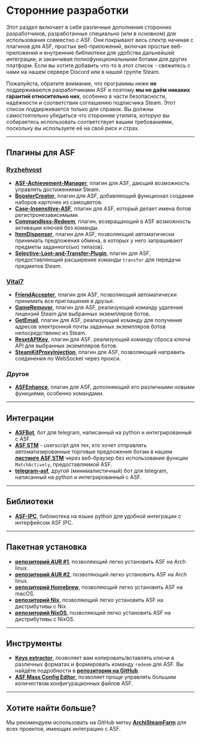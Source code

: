 # Сторонние разработки

Этот раздел включает в себя различные дополнения сторонних разработчиков, разработанные специально (или в основном) для использования совместно с ASF. Они покрывают весь спектр начиная с плагинов для ASF, простых веб-приложений, включая простые веб-приложения и внутренние библиотеки для удобства дальнейшей интеграции, и заканчивая полнофункциональными ботами для других платформ. Если вы хотите добавить что-то в этот список - свяжитесь с нами на нашем сервере Discord или в нашей группе Steam.

Пожалуйста, обратите внимание, что программы ниже **не** поддерживаются разработчиками ASF и поэтому **мы не даём никаких гарантий относительно них**, особенно в части безопасности, надёжности и соответствия соглашению подписчика Steam. Этот список поддерживается только для справок. Вы должны самостоятельно убедиться что сторонняя утилита, которую вы собираетесь использовать соответствует вашим требованиями, поскольку вы используете её на свой риск и страх.

---

## Плагины для ASF

### **[Ryzhehvost](https://github.com/Ryzhehvost)**

- **[ASF-Achievement-Manager](https://github.com/Ryzhehvost/ASF-Achievement-Manager)**, плагин для ASF, дающий возможность управлять достижениями Steam.
- **[BoosterCreator](https://github.com/Ryzhehvost/BoosterCreator)**, плагин для ASF, добавляющий функционал создания наборов карточек из самоцветов.
- **[Case-Insensitive-ASF](https://github.com/Ryzhehvost/Case-Insensitive-ASF)**, плагин для ASF, который делает имена ботов регистронезависимыми.
- **[Commandless-Redeem](https://github.com/Ryzhehvost/Commandless-Redeem)**, плагин, возвращающий в ASF возможность активации ключей без команды.
- **[ItemDispenser](https://github.com/Ryzhehvost/ItemDispenser)**, плагин для ASF, позволяющий автоматически принимать предложения обмена, в которых у него запрашивают предметы заданного(ых) типа(ов).
- **[ Selective-Loot-and-Transfer-Plugin](https://github.com/Ryzhehvost/Selective-Loot-and-Transfer-Plugin)**, плагин для ASF, предоставляющий расширение команды `transfer` для передачи предметов Steam.

### **[Vital7](https://github.com/Vital7)**

- **[FriendAccepter](https://github.com/Vital7/FriendAccepter)**, плагин для ASF, позволяющий автоматически принимать все приглашения в друзья.
- **[GameRemover](https://github.com/Vital7/GameRemover)**, плагин для ASF, реализующий команду удаления лицензий Steam для выбранных экземпляров ботов.
- **[GetEmail](https://github.com/Vital7/GetEmail)**, плагин для ASF, реализующий команду для получения адресов электронной почты заданных экземпляров ботов непосредственно из Steam.
- **[ResetAPIKey](https://github.com/Vital7/ResetAPIKey)**, плагин для ASF, реализующий команду сброса ключа API для выбранных экземпляров ботов.
- **[SteamKitProxyInjection](https://github.com/Vital7/SteamKitProxyInjection)**, плагин для ASF, позволяющий направить соединения по WebSocket через прокси.

### Другое

- **[ASFEnhance](https://github.com/chr233/ASFEnhance)**, плагин для ASF, дополняющий его различными новыми функциями, особенно командами.

---

## Интеграции

- **[ASFBot](https://github.com/dmcallejo/ASFBot)**, бот для telegram, написанный на python и интегрированный с ASF.
- **[ASF STM](https://greasyfork.org/en/scripts/404754-asf-stm)** - userscript для тех, кто хочет отправлять автоматизированные торговые предложения ботам в нашем **[листинге ASF STM](https://github.com/JustArchiNET/ArchiSteamFarm/wiki/Remote-communication#public-asf-stm-listing)** через веб-браузер без использования функции `MatchActively`, предоставляемой ASF.
- **[telegram-asf](https://github.com/deluxghost/telegram-asf)**, другой (минималистичный) бот для telegram, написанный на python и интегрированный с ASF.

---

## Библиотеки

- **[ASF-IPC](https://github.com/deluxghost/ASF_IPC)**, библиотека на языке python для удобной интеграции с интерфейсом ASF IPC.

---

## Пакетная установка

- **[репозиторий AUR #1](https://aur.archlinux.org/packages/asf)**, позволяющий легко установить ASF на Arch linux.
- **[репозиторий AUR #2](https://aur.archlinux.org/packages/archisteamfarm-bin)**, позволяющий легко установить ASF на Arch linux.
- **[репозиторий Homebrew](https://formulae.brew.sh/formula/archi-steam-farm)**, позволяющий легко установить ASF на macOS.
- **[репозиторий Nix](https://search.nixos.org/packages?channel=unstable&show=ArchiSteamFarm&from=0&size=50&sort=relevance&type=packages&query=ArchiSteamFarm)**, позволяющий легко установить ASF на дистрибутивы с Nix.
- **[репозиторий NixOS](https://search.nixos.org/options?channel=unstable&from=0&size=50&sort=relevance&type=packages&query=ArchiSteamFarm)**, позволяющий легко установить ASF на дистрибутивы с NixOS.

---

## Инструменты

- **[Keys extractor](https://ske.xpixv.com)**, позволяет вам копировать/вставлять ключи в различных форматах и формировать команду `redeem` для ASF. Вы найдёте подробности в **[репозитории на GitHub](https://github.com/PixvIO/SKE)**.
- **[ASF Mass Config Editor](https://github.com/genesix-eu/ASF_MCE)**, позволяет проще управлять большим количеством конфигурационных файлов ASF.

---

## Хотите найти больше?

Мы рекомендуем использовать на GitHub метку **[ArchiSteamFarm](https://github.com/topics/archisteamfarm)** для всех проектов, имеющих интеграцию с ASF.